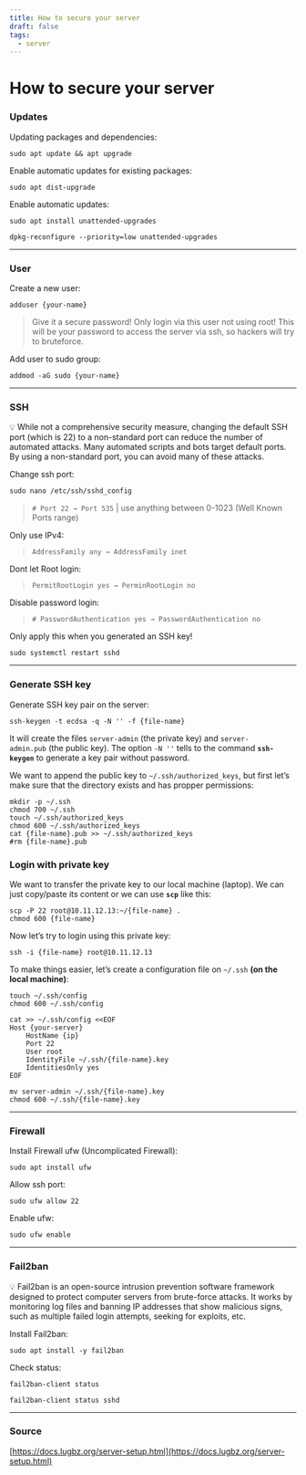 ```yaml
---
title: How to secure your server
draft: false
tags:
  - server
---
```

# How to secure your server

### Updates

Updating packages and dependencies:
```shell
sudo apt update && apt upgrade
```

Enable automatic updates for existing packages:
```shell
sudo apt dist-upgrade
```

Enable automatic updates:
```shell
sudo apt install unattended-upgrades
```

```shell
dpkg-reconfigure --priority=low unattended-upgrades
```

---
### User

Create a new user:
```shell
adduser {your-name}
```

> Give it a secure password! Only login via this user not using root! This will be your password to access the server via ssh, so hackers will try to bruteforce.

Add user to sudo group:
```shell
addmod -aG sudo {your-name}
```

---
### SSH

<aside>
💡 While not a comprehensive security measure, changing the default SSH port (which is 22) to a non-standard port can reduce the number of automated attacks. Many automated scripts and bots target default ports. By using a non-standard port, you can avoid many of these attacks.

</aside>

Change ssh port:
```shell
sudo nano /etc/ssh/sshd_config
```

> `# Port 22 → Port 535` | use anything between 0-1023 (Well Known Ports range)

Only use IPv4:

> `AddressFamily any → AddressFamily inet`

Dont let Root login:

> `PermitRootLogin yes → PerminRootLogin no`

Disable password login:

> `# PasswordAuthentication yes → PasswordAuthentication no`

Only apply this when you generated an SSH key!

```shell
sudo systemctl restart sshd
```

---
### Generate SSH key

Generate SSH key pair on the server:

```shell
ssh-keygen -t ecdsa -q -N '' -f {file-name}
```

It will create the files `server-admin` (the private key) and `server-admin.pub` (the public key). The option `-N ''` tells to the command **`ssh-keygen`** to generate a key pair without password.

We want to append the public key to `~/.ssh/authorized_keys`, but first let’s make sure that the directory exists and has propper permissions:

```shell
mkdir -p ~/.ssh
chmod 700 ~/.ssh
touch ~/.ssh/authorized_keys
chmod 600 ~/.ssh/authorized_keys
cat {file-name}.pub >> ~/.ssh/authorized_keys
#rm {file-name}.pub
```

### Login with private key

We want to transfer the private key to our local machine (laptop). We can just copy/paste its content or we can use **`scp`** like this:

```shell
scp -P 22 root@10.11.12.13:~/{file-name} .
chmod 600 {file-name}
```

Now let’s try to login using this private key:

```shell
ssh -i {file-name} root@10.11.12.13
```

To make things easier, let’s create a configuration file on `~/.ssh` **(on the local machine)**:

```shell
touch ~/.ssh/config
chmod 600 ~/.ssh/config

cat >> ~/.ssh/config <<EOF
Host {your-server}
    HostName {ip}
    Port 22
    User root
    IdentityFile ~/.ssh/{file-name}.key
    IdentitiesOnly yes
EOF

mv server-admin ~/.ssh/{file-name}.key
chmod 600 ~/.ssh/{file-name}.key
```

---
### Firewall

Install Firewall ufw (Uncomplicated Firewall):

```shell
sudo apt install ufw
```

Allow ssh port:

```shell
sudo ufw allow 22
```

Enable ufw:

```shell
sudo ufw enable
```

---
### Fail2ban

<aside>
💡 Fail2ban is an open-source intrusion prevention software framework designed to protect computer servers from brute-force attacks. It works by monitoring log files and banning IP addresses that show malicious signs, such as multiple failed login attempts, seeking for exploits, etc.
</aside>

Install Fail2ban:

```shell
sudo apt install -y fail2ban
```

Check status:

```shell
fail2ban-client status
```

```shell
fail2ban-client status sshd
```

---
### Source

[https://docs.lugbz.org/server-setup.html](https://docs.lugbz.org/server-setup.html)